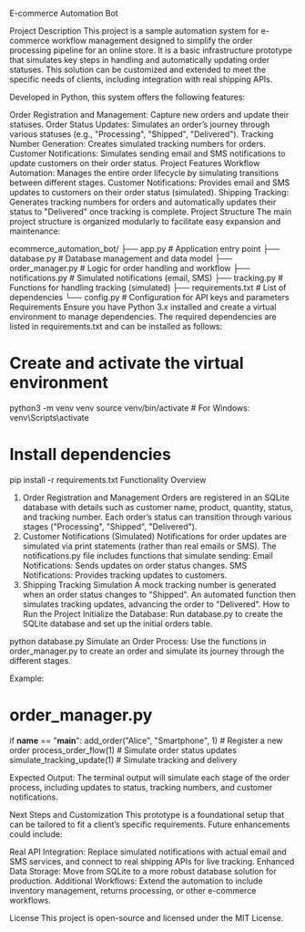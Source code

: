 E-commerce Automation Bot

Project Description
This project is a sample automation system for e-commerce workflow management designed to simplify the order processing pipeline for an online store. It is a basic infrastructure prototype that simulates key steps in handling and automatically updating order statuses. This solution can be customized and extended to meet the specific needs of clients, including integration with real shipping APIs.

Developed in Python, this system offers the following features:

Order Registration and Management: Capture new orders and update their statuses.
Order Status Updates: Simulates an order’s journey through various statuses (e.g., "Processing", "Shipped", "Delivered").
Tracking Number Generation: Creates simulated tracking numbers for orders.
Customer Notifications: Simulates sending email and SMS notifications to update customers on their order status.
Project Features
Workflow Automation: Manages the entire order lifecycle by simulating transitions between different stages.
Customer Notifications: Provides email and SMS updates to customers on their order status (simulated).
Shipping Tracking: Generates tracking numbers for orders and automatically updates their status to "Delivered" once tracking is complete.
Project Structure
The main project structure is organized modularly to facilitate easy expansion and maintenance:

ecommerce_automation_bot/
├── app.py               # Application entry point
├── database.py          # Database management and data model
├── order_manager.py     # Logic for order handling and workflow
├── notifications.py     # Simulated notifications (email, SMS)
├── tracking.py          # Functions for handling tracking (simulated)
├── requirements.txt     # List of dependencies
└── config.py            # Configuration for API keys and parameters
Requirements
Ensure you have Python 3.x installed and create a virtual environment to manage dependencies. The required dependencies are listed in requirements.txt and can be installed as follows:


# Create and activate the virtual environment
python3 -m venv venv
source venv/bin/activate  # For Windows: venv\Scripts\activate

# Install dependencies
pip install -r requirements.txt
Functionality Overview
1. Order Registration and Management
Orders are registered in an SQLite database with details such as customer name, product, quantity, status, and tracking number.
Each order’s status can transition through various stages ("Processing", "Shipped", "Delivered").
2. Customer Notifications (Simulated)
Notifications for order updates are simulated via print statements (rather than real emails or SMS).
The notifications.py file includes functions that simulate sending:
Email Notifications: Sends updates on order status changes.
SMS Notifications: Provides tracking updates to customers.
3. Shipping Tracking Simulation
A mock tracking number is generated when an order status changes to "Shipped".
An automated function then simulates tracking updates, advancing the order to "Delivered".
How to Run the Project
Initialize the Database: Run database.py to create the SQLite database and set up the initial orders table.


python database.py
Simulate an Order Process: Use the functions in order_manager.py to create an order and simulate its journey through the different stages.

Example:

# order_manager.py
if __name__ == "__main__":
    add_order("Alice", "Smartphone", 1)       # Register a new order
    process_order_flow(1)                     # Simulate order status updates
    simulate_tracking_update(1)               # Simulate tracking and delivery
    
Expected Output: The terminal output will simulate each stage of the order process, including updates to status, tracking numbers, and customer notifications.

Next Steps and Customization
This prototype is a foundational setup that can be tailored to fit a client’s specific requirements. Future enhancements could include:

Real API Integration: Replace simulated notifications with actual email and SMS services, and connect to real shipping APIs for live tracking.
Enhanced Data Storage: Move from SQLite to a more robust database solution for production.
Additional Workflows: Extend the automation to include inventory management, returns processing, or other e-commerce workflows.


License
This project is open-source and licensed under the MIT License.
